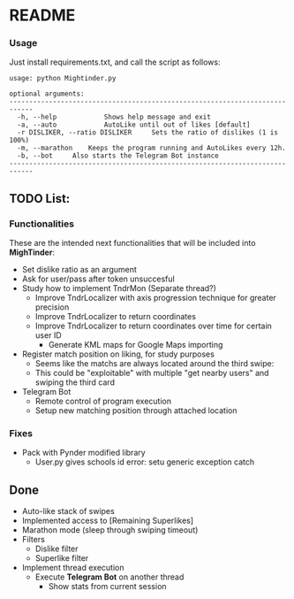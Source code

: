 # README

### Usage
Just install requirements.txt, and call the script as follows:
```
usage: python Mightinder.py 
		     
optional arguments: 
----------------------------------------------------------------------------
  -h, --help            Shows help message and exit
  -a, --auto            AutoLike until out of likes [default]
  -r DISLIKER, --ratio DISLIKER		Sets the ratio of dislikes (1 is 100%)		    
  -m, --marathon	Keeps the program running and AutoLikes every 12h. 
  -b, --bot		Also starts the Telegram Bot instance
----------------------------------------------------------------------------
```

## TODO List:

### Functionalities
These are the intended next functionalities that will be included into **MighTinder**: 
 - Set dislike ratio as an argument
 - Ask for user/pass after token unsuccesful
 - Study how to implement TndrMon (Separate thread?)
	 - Improve TndrLocalizer with axis progression technique for greater precision
	 - Improve TndrLocalizer to return coordinates
	 - Improve TndrLocalizer to return coordinates over time for certain user ID
		 - Generate KML maps for Google Maps importing
 - Register match position on liking, for study purposes
	 - Seems like the matchs are always located around the third swipe:
	 - This could be "exploitable" with multiple "get nearby users" and swiping the third card
 - Telegram Bot
	 - Remote control of program execution
	 - Setup new matching position through attached location


### Fixes

 - Pack with Pynder modified library
	 - User.py gives schools id error:  setu generic exception catch
    
## Done
 - Auto-like stack of swipes
 -  Implemented access to [Remaining Superlikes]
 - Marathon mode (sleep through swiping timeout)
 - Filters
	 - Dislike filter
	 - Superlike filter
 - Implement thread execution
	 - Execute **Telegram Bot** on another thread
		 - Show stats from current session
